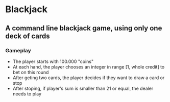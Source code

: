 # Blackjack

## A command line blackjack game, using only one deck of cards

### Gameplay
- The player starts with 100.000 "coins"
- At each hand, the player chooses an integer in range [1, whole credit] to bet on this round
- After geting two cards, the player decides if they want to draw a card or stop
- After stoping, if player's sum is smaller than 21 or equal, the dealer needs to play